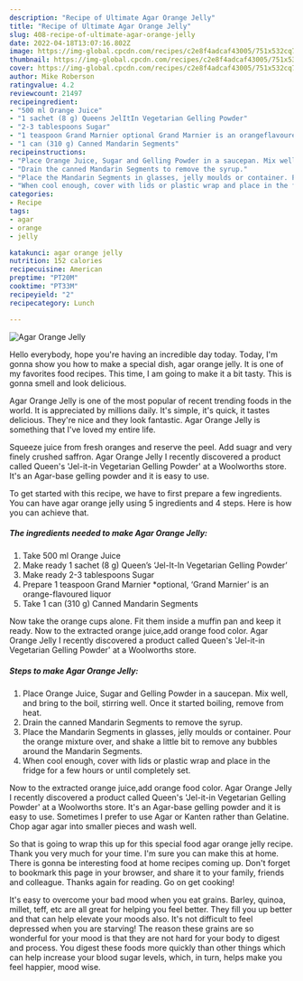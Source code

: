 ```yaml
---
description: "Recipe of Ultimate Agar Orange Jelly"
title: "Recipe of Ultimate Agar Orange Jelly"
slug: 408-recipe-of-ultimate-agar-orange-jelly
date: 2022-04-18T13:07:16.802Z
image: https://img-global.cpcdn.com/recipes/c2e8f4adcaf43005/751x532cq70/agar-orange-jelly-recipe-main-photo.jpg
thumbnail: https://img-global.cpcdn.com/recipes/c2e8f4adcaf43005/751x532cq70/agar-orange-jelly-recipe-main-photo.jpg
cover: https://img-global.cpcdn.com/recipes/c2e8f4adcaf43005/751x532cq70/agar-orange-jelly-recipe-main-photo.jpg
author: Mike Roberson
ratingvalue: 4.2
reviewcount: 21497
recipeingredient:
- "500 ml Orange Juice"
- "1 sachet (8 g) Queens JelItIn Vegetarian Gelling Powder"
- "2-3 tablespoons Sugar"
- "1 teaspoon Grand Marnier optional Grand Marnier is an orangeflavoured liquor"
- "1 can (310 g) Canned Mandarin Segments"
recipeinstructions:
- "Place Orange Juice, Sugar and Gelling Powder in a saucepan. Mix well, and bring to the boil, stirring well. Once it started boiling, remove from heat."
- "Drain the canned Mandarin Segments to remove the syrup."
- "Place the Mandarin Segments in glasses, jelly moulds or container. Pour the orange mixture over, and shake a little bit to remove any bubbles around the Mandarin Segments."
- "When cool enough, cover with lids or plastic wrap and place in the fridge for a few hours or until completely set."
categories:
- Recipe
tags:
- agar
- orange
- jelly

katakunci: agar orange jelly 
nutrition: 152 calories
recipecuisine: American
preptime: "PT20M"
cooktime: "PT33M"
recipeyield: "2"
recipecategory: Lunch

---
```



![Agar Orange Jelly](https://img-global.cpcdn.com/recipes/c2e8f4adcaf43005/751x532cq70/agar-orange-jelly-recipe-main-photo.jpg)

Hello everybody, hope you're having an incredible day today. Today, I'm gonna show you how to make a special dish, agar orange jelly. It is one of my favorites food recipes. This time, I am going to make it a bit tasty. This is gonna smell and look delicious.

Agar Orange Jelly is one of the most popular of recent trending foods in the world. It is appreciated by millions daily. It's simple, it's quick, it tastes delicious. They're nice and they look fantastic. Agar Orange Jelly is something that I've loved my entire life.

Squeeze juice from fresh oranges and reserve the peel. Add suagr and very finely crushed saffron. Agar Orange Jelly I recently discovered a product called Queen&#39;s &#39;Jel-it-in Vegetarian Gelling Powder&#39; at a Woolworths store. It&#39;s an Agar-base gelling powder and it is easy to use.


To get started with this recipe, we have to first prepare a few ingredients. You can have agar orange jelly using 5 ingredients and 4 steps. Here is how you can achieve that.

<!--inarticleads1-->

##### The ingredients needed to make Agar Orange Jelly:

1. Take 500 ml Orange Juice
1. Make ready 1 sachet (8 g) Queen’s ‘Jel-It-In Vegetarian Gelling Powder’
1. Make ready 2-3 tablespoons Sugar
1. Prepare 1 teaspoon Grand Marnier *optional, ‘Grand Marnier’ is an orange-flavoured liquor
1. Take 1 can (310 g) Canned Mandarin Segments


Now take the orange cups alone. Fit them inside a muffin pan and keep it ready. Now to the extracted orange juice,add orange food color. Agar Orange Jelly I recently discovered a product called Queen&#39;s &#39;Jel-it-in Vegetarian Gelling Powder&#39; at a Woolworths store. 

<!--inarticleads2-->

##### Steps to make Agar Orange Jelly:

1. Place Orange Juice, Sugar and Gelling Powder in a saucepan. Mix well, and bring to the boil, stirring well. Once it started boiling, remove from heat.
1. Drain the canned Mandarin Segments to remove the syrup.
1. Place the Mandarin Segments in glasses, jelly moulds or container. Pour the orange mixture over, and shake a little bit to remove any bubbles around the Mandarin Segments.
1. When cool enough, cover with lids or plastic wrap and place in the fridge for a few hours or until completely set.


Now to the extracted orange juice,add orange food color. Agar Orange Jelly I recently discovered a product called Queen&#39;s &#39;Jel-it-in Vegetarian Gelling Powder&#39; at a Woolworths store. It&#39;s an Agar-base gelling powder and it is easy to use. Sometimes I prefer to use Agar or Kanten rather than Gelatine. Chop agar agar into smaller pieces and wash well. 

So that is going to wrap this up for this special food agar orange jelly recipe. Thank you very much for your time. I'm sure you can make this at home. There is gonna be interesting food at home recipes coming up. Don't forget to bookmark this page in your browser, and share it to your family, friends and colleague. Thanks again for reading. Go on get cooking!

It's easy to overcome your bad mood when you eat grains. Barley, quinoa, millet, teff, etc are all great for helping you feel better. They fill you up better and that can help elevate your moods also. It's not difficult to feel depressed when you are starving! The reason these grains are so wonderful for your mood is that they are not hard for your body to digest and process. You digest these foods more quickly than other things which can help increase your blood sugar levels, which, in turn, helps make you feel happier, mood wise.
